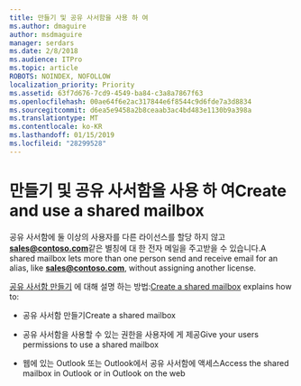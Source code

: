 ```yaml
---
title: 만들기 및 공유 사서함을 사용 하 여
ms.author: dmaguire
author: msdmaguire
manager: serdars
ms.date: 2/8/2018
ms.audience: ITPro
ms.topic: article
ROBOTS: NOINDEX, NOFOLLOW
localization_priority: Priority
ms.assetid: 63f7d676-7cd9-4549-ba84-c3a8a7867f63
ms.openlocfilehash: 00ae64f6e2ac317844e6f8544c9d6fde7a3d8834
ms.sourcegitcommit: d6ea5e9458a2b8ceaab3ac4bd483e1130b9a398a
ms.translationtype: MT
ms.contentlocale: ko-KR
ms.lasthandoff: 01/15/2019
ms.locfileid: "28299528"
---
```

# <a name="create-and-use-a-shared-mailbox"></a><span data-ttu-id="fe92c-102">만들기 및 공유 사서함을 사용 하 여</span><span class="sxs-lookup"><span data-stu-id="fe92c-102">Create and use a shared mailbox</span></span>

<span data-ttu-id="fe92c-103">공유 사서함에 둘 이상의 사용자를 다른 라이선스를 할당 하지 않고 **sales@contoso.com**같은 별칭에 대 한 전자 메일을 주고받을 수 있습니다.</span><span class="sxs-lookup"><span data-stu-id="fe92c-103">A shared mailbox lets more than one person send and receive email for an alias, like **sales@contoso.com**, without assigning another license.</span></span>
  
<span data-ttu-id="fe92c-104">[공유 사서함 만들기](https://support.office.com/article/Create-a-shared-mailbox-871a246d-3acd-4bba-948e-5de8be0544c9) 에 대해 설명 하는 방법:</span><span class="sxs-lookup"><span data-stu-id="fe92c-104">[Create a shared mailbox](https://support.office.com/article/Create-a-shared-mailbox-871a246d-3acd-4bba-948e-5de8be0544c9) explains how to:</span></span> 
  
- <span data-ttu-id="fe92c-105">공유 사서함 만들기</span><span class="sxs-lookup"><span data-stu-id="fe92c-105">Create a shared mailbox</span></span>
    
- <span data-ttu-id="fe92c-106">공유 사서함을 사용할 수 있는 권한을 사용자에 게 제공</span><span class="sxs-lookup"><span data-stu-id="fe92c-106">Give your users permissions to use a shared mailbox</span></span>
    
- <span data-ttu-id="fe92c-107">웹에 있는 Outlook 또는 Outlook에서 공유 사서함에 액세스</span><span class="sxs-lookup"><span data-stu-id="fe92c-107">Access the shared mailbox in Outlook or in Outlook on the web</span></span>
    

